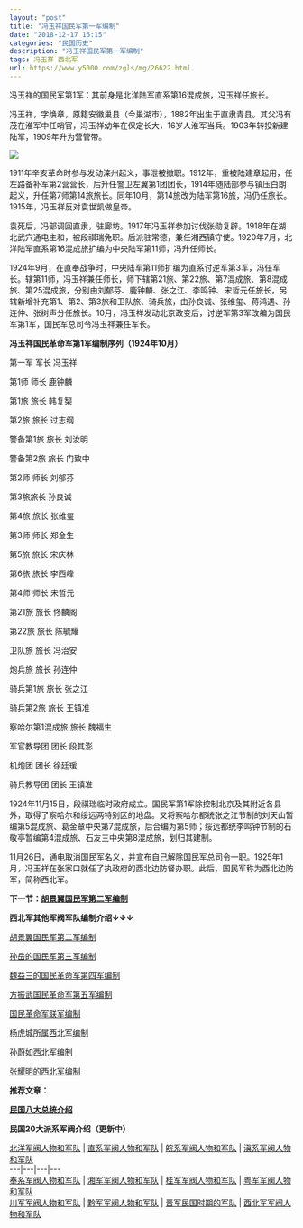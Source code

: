```yaml
---
layout: "post"
title: "冯玉祥国民军第一军编制"
date: "2018-12-17 16:15"
categories: "民国历史"
description: "冯玉祥国民军第一军编制"
tags: 冯玉祥 西北军
url: https://www.y5000.com/zgls/mg/26622.html
---
```






冯玉祥的国民军第1军：其前身是北洋陆军直系第16混成旅，冯玉祥任旅长。

冯玉祥，字焕章，原籍安徽巢县（今巢湖市），1882年出生于直隶青县。其父冯有茂在淮军中任哨官，冯玉祥幼年在保定长大，16岁人淮军当兵。1903年转投新建陆军，1909年升为营管带。

![](https://img.y5000.com/uploads/allimg/171211/8-1G2111F5114B.jpg)

1911年辛亥革命时参与发动滦州起义，事泄被撤职。1912年，重被陆建章起用，任左路备补军第2营营长，后升任警卫左翼第1团团长，1914年随陆部参与镇压白朗起义，升任第7师第14旅旅长。同年10月，第14旅改为陆军第16旅，冯仍任旅长。1915年，冯玉祥反对袁世凯做皇帝。

袁死后，冯部调回直隶，驻廊坊。1917年冯玉祥参加讨伐张勋复辟。1918年在湖北武穴通电主和，被段祺瑞免职。后派驻常德，兼任湘西镇守使。1920年7月，北洋陆军直系第16混成旅扩编为中央陆军第11师，冯升任师长。

1924年9月，在直奉战争时，中央陆军第11师扩编为直系讨逆军第3军，冯任军长。辖第11师，冯玉祥兼任师长，师下辖第21旅、第22旅、第7混成旅、第8混成
旅、第25混成旅，分别由刘郁芬、鹿钟麟、张之江、李鸣钟、宋哲元任旅长，另辖新增补充第1、第2、第3旅和卫队旅、骑兵旅，由孙良诚、张维玺、蒋鸿遇、孙连仲、张树声分任旅长。10月，冯玉祥发动北京政变后，讨逆军第3军改编为国民军第1军，国民军总司令冯玉祥兼任军长。

**冯玉祥国民革命军第1军编制序列（1924年10月）**

第一军 军长 冯玉祥

第1师 师长 鹿钟麟

第1旅 旅长 韩复榘

第2旅 旅长 过志纲

警备第1旅 旅长 刘汝明

警备第2旅 旅长 门致中

第2师 师长 刘郁芬

第3旅旅长 孙良诚

第4旅 旅长 张维玺

第3师 师长 郑金生

第5旅 旅长 宋庆林

第6旅 旅长 李西峰

第4师 师长 宋哲元

第21旅 旅长 佟麟阁

第22旅 旅长 陈毓耀

卫队旅 旅长 冯治安

炮兵旅 旅长 孙连仲

骑兵第1旅 旅长 张之江

骑兵第2旅 旅长 王镇准

察哈尔第1混成旅 旅长 魏福生

军官教导团 团长 段其澎

机炮团 团长 徐廷瑗

骑兵教导团 团长 王镇准

1924年11月15日，段祺瑞临时政府成立。国民军第1军除控制北京及其附近各县外，取得了察哈尔和绥远两特别区的地盘。又将察哈尔都统张之江节制的刘天山暂编第5混成旅、葛金章中央第7混成旅，后合编为第5师；绥远都统李鸣钟节制的石敬亭暂编第4混成旅、石友三中央第8混成旅，划归其建制。

11月26日，通电取消国民军名义，并宣布自己解除国民军总司令一职。1925年1月，冯玉祥在张家口就任了执政府的西北边防督办职。此后，国民军称为西北边防军，简称西北军。

**下一节：[胡景翼国民军第二军编制](https://www.y5000.com/zgls/mg/26624.html)**

**西北军其他军阀军队编制介绍↓↓↓**

[ 胡景翼国民军第二军编制](https://www.y5000.com/zgls/mg/26624.html)

[孙岳的国民军第三军编制](https://www.y5000.com/zgls/mg/26625.html)

[魏益三的国民革命军第四军编制](https://www.y5000.com/zgls/mg/26627.html)

[方振武国民革命军第五军编制](https://www.y5000.com/zgls/mg/26628.html)

[国民革命军联军编制](https://www.y5000.com/zgls/mg/26629.html)

[杨虎城所属西北军编制](https://www.y5000.com/zgls/mg/26630.html)

[孙蔚如西北军编制](https://www.y5000.com/zgls/mg/26631.html)

[张耀明的西北军编制](https://www.y5000.com/zgls/mg/26632.html)

**推荐文章：**

**[民国八大总统介绍](https://www.y5000.com/zgls/mrzj/26536.html)**

**民国20大派系军阀介绍（更新中）**

[ 北洋军阀人物和军队](https://www.y5000.com/zgls/mrzj/26568.html) |
[直系军阀人物和军队](https://www.y5000.com/zgls/mrzj/26575.html) |
[皖系军阀人物和军队](https://www.y5000.com/zgls/mrzj/26571.html) |
[滇系军阀人物和军队](https://www.y5000.com/zgls/mrzj/26581.html)  
---|---|---|---  
[奉系军阀人物和军队](https://www.y5000.com/zgls/mrzj/26579.html) |
[湘军军阀人物和军队](https://www.y5000.com/zgls/mrzj/26593.html) |
[桂军军阀人物和军队](https://www.y5000.com/zgls/mg/26600.html) |
[粤军军阀人物和军队](https://www.y5000.com/zgls/mg/26605.html)  
[川军军阀人物和军队](https://www.y5000.com/zgls/mrzj/26585.html) |
[黔军军阀人物和军队](https://www.y5000.com/zgls/mg/26608.html) |
[晋军民国时期的军队](https://www.y5000.com/zgls/mg/26610.html) |
[西北军军阀人物和军队](https://www.y5000.com/zgls/mg/26635.html)
